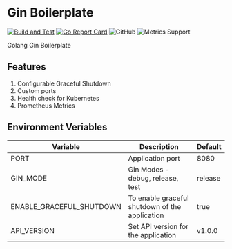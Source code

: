 # Gin Boilerplate
[![Build and Test](https://github.com/iquzart/gin-boilerplate/actions/workflows/ci.yaml/badge.svg?branch=main)](https://github.com/iquzart/gin-boilerplate/actions/workflows/ci.yaml)
[![Go Report Card](https://goreportcard.com/badge/github.com/iquzart/g)](https://goreportcard.com/report/github.com/iquzart/gin-boilerplate)
![GitHub](https://img.shields.io/github/license/iquzart/gin-boilerplate) 
![Metrics Support](https://img.shields.io/badge/Metrics%20Support-Prometheus-blue)


Golang Gin Boilerplate

Features
--------
1. Configurable Graceful Shutdown
2. Custom ports
2. Health check for Kubernetes
3. Prometheus Metrics

Environment Veriables
---------------------

| Variable | Description | Default |
| --- | --- | --- |
| PORT | Application port | 8080 |
| GIN_MODE | Gin Modes - debug, release, test | release |
| ENABLE_GRACEFUL_SHUTDOWN | To enable graceful shutdown of the application | true |
| API_VERSION | Set API version for the application  |  v1.0.0  |